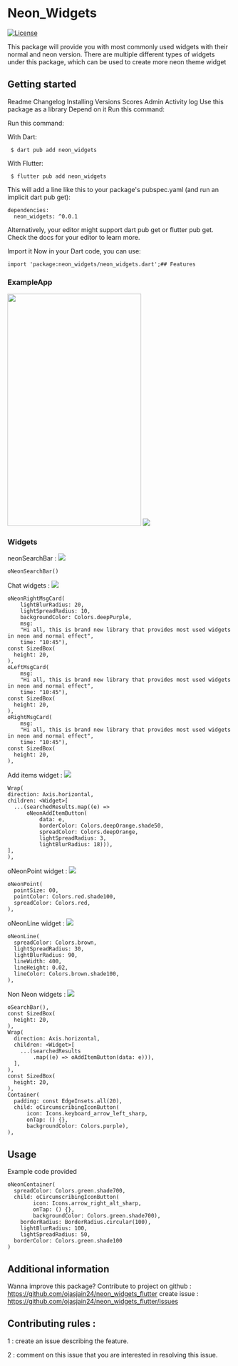 # Neon_Widgets

[![License](https://img.shields.io/github/license/mashape/apistatus.svg?maxAge=2592000)](https://github.com/ojasjain24/neon_widgets_flutter/blob/master/LICENSE)

This package will provide you with most commonly used widgets with their normal and neon version. 
There are multiple different types of widgets under this package, which can be used to create more neon theme widget

## Getting started

Readme Changelog Installing Versions Scores Admin Activity log Use this package as a library Depend
on it Run this command:


Run this command:

With Dart:
```
 $ dart pub add neon_widgets
```

With Flutter:
```
 $ flutter pub add neon_widgets
```

This will add a line like this to your package's pubspec.yaml (and run an implicit dart pub get):

```
dependencies:
  neon_widgets: ^0.0.1
```

Alternatively, your editor might support dart pub get or flutter pub get. Check the docs for your editor to learn more.

Import it
Now in your Dart code, you can use:

```
import 'package:neon_widgets/neon_widgets.dart';## Features
```

### ExampleApp
<img src="https://github.com/ojasjain24/neon_widgets_flutter/blob/master/demos/oWidgetsDemo.gif" height="520" width="300">
<img src="https://github.com/ojasjain24/neon_widgets_flutter/blob/master/demos/Screenshot%202022-02-21%20110732.png" >

### Widgets
neonSearchBar :
<img src="https://github.com/ojasjain24/neon_widgets_flutter/blob/master/demos/Screenshot%202022-02-21%20110254.png"  >

```
oNeonSearchBar()
```
Chat widgets :
<img src="https://github.com/ojasjain24/neon_widgets_flutter/blob/master/demos/Screenshot%202022-02-21%20110417.png" >

```
oNeonRightMsgCard(
    lightBlurRadius: 20,
    lightSpreadRadius: 10,
    backgroundColor: Colors.deepPurple,
    msg:
    "Hi all, this is brand new library that provides most used widgets in neon and normal effect",
    time: "10:45"),
const SizedBox(
  height: 20,
),
oLeftMsgCard(
    msg:
    "Hi all, this is brand new library that provides most used widgets in neon and normal effect",
    time: "10:45"),
const SizedBox(
  height: 20,
),
oRightMsgCard(
    msg:
    "Hi all, this is brand new library that provides most used widgets in neon and normal effect",
    time: "10:45"),
const SizedBox(
  height: 20,
),
```
Add items widget :
<img src="https://github.com/ojasjain24/neon_widgets_flutter/blob/master/demos/Screenshot%202022-02-21%20110455.png" >

```
Wrap(
direction: Axis.horizontal,
children: <Widget>[
  ...(searchedResults.map((e) =>
      oNeonAddItemButton(
          data: e,
          borderColor: Colors.deepOrange.shade50,
          spreadColor: Colors.deepOrange,
          lightSpreadRadius: 3,
          lightBlurRadius: 18))),
],
),
```

oNeonPoint widget :
<img src="https://github.com/ojasjain24/neon_widgets_flutter/blob/master/demos/Screenshot%202022-02-21%20190238.png" >

```
oNeonPoint(
  pointSize: 00,
  pointColor: Colors.red.shade100,
  spreadColor: Colors.red,
),
```
oNeonLine widget :
<img src="https://github.com/ojasjain24/neon_widgets_flutter/blob/master/demos/Screenshot%202022-02-21%20190619.png" >
```
oNeonLine(
  spreadColor: Colors.brown,
  lightSpreadRadius: 30,
  lightBlurRadius: 90,
  lineWidth: 400,
  lineHeight: 0.02,
  lineColor: Colors.brown.shade100,
),
```
Non Neon widgets :
<img src="https://github.com/ojasjain24/neon_widgets_flutter/blob/master/demos/Screenshot%202022-02-21%20110545.png" >
```
oSearchBar(),
const SizedBox(
  height: 20,
),
Wrap(
  direction: Axis.horizontal,
  children: <Widget>[
    ...(searchedResults
        .map((e) => oAddItemButton(data: e))),
  ],
),
const SizedBox(
  height: 20,
),
Container(
  padding: const EdgeInsets.all(20),
  child: oCircumscribingIconButton(
      icon: Icons.keyboard_arrow_left_sharp,
      onTap: () {},
      backgroundColor: Colors.purple),
),
```



## Usage

Example code provided

```
oNeonContainer(
  spreadColor: Colors.green.shade700,
  child: oCircumscribingIconButton(
        icon: Icons.arrow_right_alt_sharp,
        onTap: () {},
        backgroundColor: Colors.green.shade700),
    borderRadius: BorderRadius.circular(100),
    lightBlurRadius: 100,
    lightSpreadRadius: 50,
  borderColor: Colors.green.shade100
)
```

## Additional information

Wanna improve this package? Contribute to project on
github : https://github.com/ojasjain24/neon_widgets_flutter
create issue : https://github.com/ojasjain24/neon_widgets_flutter/issues

## Contributing rules : 
1 : create an issue describing the feature.

2 : comment on this issue that you are interested in resolving this issue.

